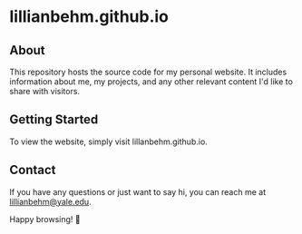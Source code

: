 
# lillianbehm.github.io


## About
This repository hosts the source code for my personal website. It includes information about me, my projects, and any other relevant content I'd like to share with visitors.

## Getting Started
To view the website, simply visit lillanbehm.github.io.

## Contact
If you have any questions or just want to say hi, you can reach me at lillianbehm@yale.edu.

Happy browsing! 🚀
